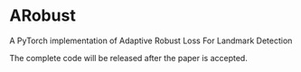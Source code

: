 # ARobust
A PyTorch implementation of Adaptive Robust Loss For Landmark Detection

The complete code will be released after the paper is accepted.

